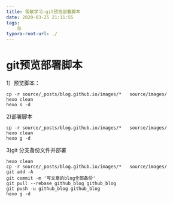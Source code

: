 ```yaml
---
title: 零散学习-git预览部署脚本
date: 2020-03-25 21:11:55
tags:
    杂
typora-root-url: ./
---
```


# git预览部署脚本

1）预览脚本：

````
cp -r source/_posts/blog.github.io/images/*   source/images/
hexo clean
hexo s -d
````

2)部署脚本

````
cp -r source/_posts/blog.github.io/images/*   source/images/
hexo clean
hexo g -d
````

3)git 分支备份文件并部署

````
hexo clean
cp -r source/_posts/blog.github.io/images/*   source/images/
git add -A
git commit -m '写文章的blog全部备份'
git pull --rebase github_blog github_blog
git push -u github_blog github_blog
hexo g -d
````

